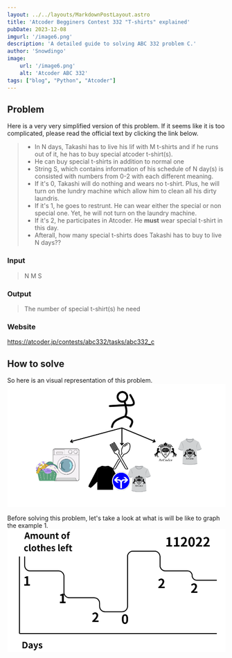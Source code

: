 ```yaml
---
layout: ../../layouts/MarkdownPostLayout.astro
title: 'Atcoder Begginers Contest 332 "T-shirts" explained'
pubDate: 2023-12-08
imgurl: '/image6.png'
description: 'A detailed guide to solving ABC 332 problem C.'
author: 'Snowdingo'
image:
    url: '/image6.png'
    alt: 'Atcoder ABC 332'
tags: ["blog", "Python", "Atcoder"]
---
```

## Problem
Here is a very very simplified version of this problem.
If it seems like it is too complicated, please read the official text by clicking the link below.
> - In N days, Takashi has to live his lif with M t-shirts and if he runs out of it, he has to buy special atcoder t-shirt(s).
> - He can buy special t-shirts in addition to normal one
> - String S, which contains information of his schedule of N day(s) is consisted with numbers from 0-2 with each different meaning.
> - If it's 0, Takashi will do nothing and wears no t-shirt. Plus, he will turn on the lundry machine which allow him to clean all his dirty laundris.
> - If it's 1, he goes to restrunt. He can wear either the special or non special one. Yet, he will not turn on the laundry machine.
> - If it's 2, he participates in Atcoder. He **must** wear special t-shirt in this day.
> - Afterall, how many special t-shirts does Takashi has to buy to live N days??

### Input
> N M
> S

### Output
> The number of special t-shirt(s) he need

### Website
https://atcoder.jp/contests/abc332/tasks/abc332_c

## How to solve
So here is an visual representation of this problem.
<img src="/public/guide1.png"  alt="Detailed Guide"/>

Before solving this problem, let's take a look at what is will be like to graph the example 1.
<img src="/public/guide2.png"  alt="Graph"/>